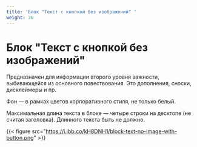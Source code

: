 ```yaml
---
title: 'Блок "Текст с кнопкой без изображений" '
weight: 30
---
```

# Блок "Текст с кнопкой без изображений" 

Предназначен для информации второго уровня важности, выбивающейся из основного повествования. Это дополнения, сноски, дисклеймеры и пр.

Фон — в рамках цветов корпоративного стиля, не только белый.

Максимальная длина текста в блоке — четыре строки на десктопе (не считая заголовка). Длинного текста быть не должно.



{{< figure src="https://i.ibb.co/kH8DNH1/block-text-no-image-with-button.png" >}}



